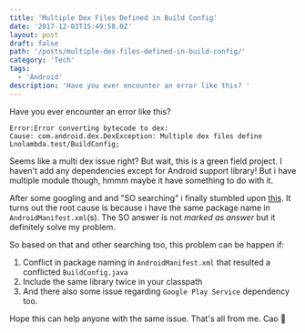 ```yaml
---
title: 'Multiple Dex Files Defined in Build Config'
date: '2017-12-03T15:49:58.0Z'
layout: post
draft: false
path: '/posts/multiple-dex-files-defined-in-build-config/'
category: 'Tech'
tags:
  - 'Android'
description: 'Have you ever encounter an error like this? '
---
```


Have you ever encounter an error like this? 

```
Error:Error converting bytecode to dex:
Cause: com.android.dex.DexException: Multiple dex files define Lnolambda.test/BuildConfig;
```

Seems like a multi dex issue right? But wait, this is a green field project. I haven't add any dependencies except for Android support library! But i have multiple module though, hmmm maybe it have something to do with it. 

After some googling and and \"SO searching\" i finally stumbled upon [this](https://stackoverflow.com/questions/25103288/multiple-dex-files-define-my-package-buildconfig-cant-find-the-cause). It turns out the root cause is because i have the same package name in `AndroidManifest.xml`(s). The SO answer is not *marked as answer* but it definitely solve my problem.

So based on that and other searching too, this problem can be happen if:

1. Conflict in package naming in `AndroidManifest.xml` that resulted a conflicted `BuildConfig.java` 
2. Include the same library twice in your classpath
3. And there also some issue regarding `Google Play Service` dependency too. 

Hope this can help anyone with the same issue. That's all from me. Cao 👋
